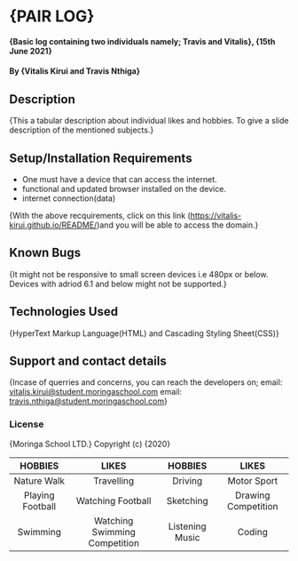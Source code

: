 # {PAIR LOG}
#### {Basic log containing two individuals namely; Travis and Vitalis}, {15th June 2021}
#### By **{Vitalis Kirui and Travis Nthiga}**
## Description
{This a tabular description about individual likes and hobbies. To give a slide description of the mentioned subjects.}
## Setup/Installation Requirements
* One must have a device that can access the internet.
* functional and updated browser installed on the device.
* internet connection(data)

{With the above recquirements, click on this link (https://vitalis-kirui.github.io/README/)and you will be able to access the domain.}
## Known Bugs
{It might not be responsive to small screen devices i.e 480px or below. Devices with adriod 6.1 and below might not be supported.}
## Technologies Used
{HyperText Markup Language(HTML) and Cascading Styling Sheet(CSS)}
## Support and contact details
{Incase of querries and concerns, you can reach the developers on;
email: vitalis.kirui@student.moringaschool.com
email: travis.nthiga@student.moringaschool.com}
### License
{Moringa School LTD.}
Copyright (c) {2020}


| HOBBIES         |   LIKES                       | HOBBIES         |   LIKES            |          
|:---------------:|:-----------------------------:|:---------------:|:------------------:|
|Nature Walk      | Travelling                    | Driving         | Motor Sport        |
|Playing Football | Watching Football             | Sketching       |Drawing Competition |
|Swimming         | Watching Swimming Competition | Listening Music | Coding             |
